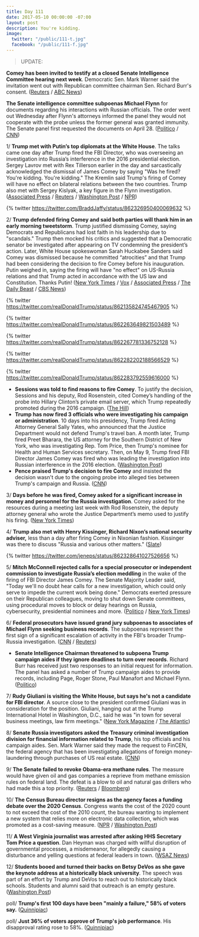 ```yaml
---
title: Day 111
date: 2017-05-10 00:00:00 -07:00
layout: post
description: You're kidding.
image:
  twitter: "/public/111-t.jpg"
  facebook: "/public/111-f.jpg"
---
```


> UPDATE:
>
**Comey has been invited to testify at a closed Senate Intelligence Committee hearing next week**. Democratic Sen. Mark Warner said the invitation went out with Republican committee chairman Sen. Richard Burr's consent. ([Reuters](http://www.reuters.com/article/us-usa-trump-comey-hearing-idUSKBN1862MX) / [ABC News](http://abcnews.go.com/Politics/comey-invited-testify-senate-intelligence-committee/story?id=47327754))
>
**The Senate intelligence committee subpoenas Michael Flynn** for documents regarding his interactions with Russian officials. The order went out Wednesday after Flynn's attorneys informed the panel they would not cooperate with the probe unless the former general was granted immunity. The Senate panel first requested the documents on April 28. ([Politico](http://www.politico.com/story/2017/05/10/senate-intelligence-committee-subpoenaes-flynn-238235) / [CNN](http://edition.cnn.com/2017/05/10/politics/flynn-subpoena/index.html))
>

1/ **Trump met with Putin’s top diplomats at the White House**. The talks came one day after Trump fired the FBI Director, who was overseeing an investigation into Russia’s interference in the 2016 presidential election. Sergey Lavrov met with Rex Tillerson earlier in the day and sarcastically acknowledged the dismissal of James Comey by saying "Was he fired? You're kidding. You're kidding." The Kremlin said Trump's firing of Comey will have no effect on bilateral relations between the two countries. Trump also met with Sergey Kislyak, a key figure in the Flynn investigation. ([Associated Press](https://apnews.com/190c006d277c48f7954e472282a2436b/Official:-Trump-may-meet-top-Russian-diplomat-in-White-House
) / [Reuters](http://www.reuters.com/article/us-usa-russia-idUSKBN1861V4) / [Washington Post](https://www.washingtonpost.com/world/national-security/trump-to-meet-top-russian-diplomat-at-the-white-house/2017/05/09/a32ccba6-3531-11e7-ab03-aa29f656f13e_story.html) / [NPR](http://www.npr.org/sections/thetwo-way/2017/05/10/527755991/trump-meets-with-russias-lavrov-at-the-white-house-today))

{% twitter https://twitter.com/BraddJaffy/status/862326950400069632 %}

2/ **Trump defended firing Comey and said both parties will thank him in an early morning tweetstorm**. Trump justified dismissing Comey, saying Democrats and Republicans had lost faith in his leadership due to "scandals." Trump then mocked his critics and suggested that a Democratic senator be investigated after appearing on TV condemning the president’s action. Later, White House spokeswoman Sarah Huckabee Sanders said Comey was dismissed because he committed “atrocities” and that Trump had been considering the decision to fire Comey before his inauguration. Putin weighed in, saying the firing will have "no effect" on US-Russia relations and that Trump acted in accordance with the US law and Constitution. Thanks Putin! ([New York Times](https://www.nytimes.com/2017/05/10/us/politics/trump-comey-firing.html) / [Vox](https://www.vox.com/2017/5/10/15608924/trump-comey-tweets-blumenthal) / [Associated Press](https://apnews.com/c2519278ddc84c7293b4842d51b7707a/Trump-defends-Comey-firing,-says-both-parties-will-thank-him) / [The Daily Beast](http://www.thedailybeast.com/cheats/2017/05/10/white-house-comey-committed-atrocities) / [CBS News](http://www.cbsnews.com/news/putin-reacts-to-comey-firing-we-have-nothing-to-do-with-that/))

{% twitter https://twitter.com/realDonaldTrump/status/862135824745467905 %}

{% twitter https://twitter.com/realDonaldTrump/status/862263649821503489 %}

{% twitter https://twitter.com/realDonaldTrump/status/862267781336752128 %}

{% twitter https://twitter.com/realDonaldTrump/status/862282202188566529 %}

{% twitter https://twitter.com/realDonaldTrump/status/862283792559616000 %}

* **Sessions was told to find reasons to fire Comey**. To justify the decision, Sessions and his deputy, Rod Rosenstein, cited Comey’s handling of the probe into Hillary Clinton’s private email server, which Trump repeatedly promoted during the 2016 campaign. ([The Hill](http://thehill.com/homenews/administration/332651-sessions-was-told-to-find-reasons-to-fire-comey-reports))
* **Trump has now fired 3 officials who were investigating his campaign or administration**. 10 days into his presidency, Trump fired Acting Attorney General Sally Yates, who announced that the Justice Department would not defend Trump's travel ban. A month later, Trump fired Preet Bharara, the US attorney for the Southern District of New York, who was investigating Rep. Tom Price, then Trump's nominee for Health and Human Services secretary. Then, on May 9, Trump fired FBI Director James Comey was fired who was leading the investigation into Russian interference in the 2016 election. ([Washington Post](https://www.washingtonpost.com/news/the-fix/wp/2017/05/10/trump-has-now-fired-3-officials-who-were-investigating-his-campaign-or-administration/))
* **Pence praised Trump's decision to fire Comey** and insisted the decision wasn't due to the ongoing probe into alleged ties between Trump's campaign and Russia. ([CNN](http://edition.cnn.com/2017/05/10/politics/mike-pence-james-comey/index.html))

3/ **Days before he was fired, Comey asked for a significant increase in money and personnel for the Russia  investigation**. Comey asked for the resources during a meeting last week with Rod Rosenstein, the deputy attorney general who wrote the Justice Department’s memo used to justify his firing. ([New York Times](https://www.nytimes.com/2017/05/10/us/politics/comey-russia-investigation-fbi.html))

4/ **Trump also met with Henry Kissinger, Richard Nixon’s national security adviser,** less than a day after firing Comey in Nixonian fashion. Kissinger was there to discuss "Russia and various other matters." ([Slate](http://www.slate.com/blogs/the_slatest/2017/05/10/henry_kissinger_in_oval_office_reporters_say.html))

{% twitter https://twitter.com/jeneps/status/862328641027526656 %}

5/ **Mitch McConnell rejected calls for a special prosecutor or independent commission to investigate Russia’s election meddling** in the wake of the firing of FBI Director James Comey. The Senate Majority Leader said, "Today we'll no doubt hear calls for a new investigation, which could only serve to impede the current work being done." Democrats exerted pressure on their Republican colleagues, moving to shut down Senate committees, using procedural moves to block or delay hearings on Russia, cybersecurity, presidential nominees and more. ([Politico](http://www.politico.com/story/2017/05/10/mcconnell-rejects-call-for-special-prosecutor-238206) / [New York Times](https://www.nytimes.com/2017/05/10/us/politics/comey-trump-mcconnell-schumer.html))

6/ **Federal prosecutors have issued grand jury subpoenas to associates of Michael Flynn seeking business records**. The subpoenas represent the first sign of a significant escalation of activity in the FBI's broader Trump-Russia investigation. ([CNN](http://www.cnn.com/2017/05/09/politics/grand-jury-fbi-russia/index.html) / [Reuters](http://www.reuters.com/article/us-usa-trump-flynn-idUSKBN18607N))

* **Senate Intelligence Chairman threatened to subpoena Trump campaign aides if they ignore deadlines to turn over records**. Richard Burr has received just two responses to an initial request for information. The panel has asked a number of Trump campaign aides to provide records, including Page, Roger Stone, Paul Manafort and Michael Flynn. ([Politico](http://www.politico.com/story/2017/05/09/richard-burr-subpoenas-trump-238173))

7/ **Rudy Giuliani is visiting the White House, but says he's not a candidate for FBI director**. A source close to the president confirmed Giuliani was in consideration for the position. Giuliani, hanging out at the Trump International Hotel  in Washington, D.C., said he was "in town for several business meetings, law firm meetings." ([New York Magazine](http://nymag.com/daily/intelligencer/2017/05/giuliani-white-house-comey-fbi-director.html) / [The Atlantic](https://www.theatlantic.com/politics/archive/2017/05/giuliani-im-not-a-candidate-for-fbi-director/526074/))

8/ **Senate Russia investigators asked the Treasury criminal investigation division for financial information related to Trump**, his top officials and his campaign aides. Sen. Mark Warner said they made the request to FinCEN, the federal agency that has been investigating allegations of foreign money-laundering through purchases of US real estate. ([CNN](http://www.cnn.com/2017/05/09/politics/senate-russia-investigation-donald-trump/index.html))

9/ **The Senate failed to revoke Obama-era methane rules**. The measure would have given oil and gas companies a reprieve from methane emission rules on federal land. The defeat is a blow to oil and natural gas drillers who had made this a top priority. ([Reuters](http://www.reuters.com/article/us-usa-congress-idUSKBN18620F) / [Bloomberg](https://www.bloomberg.com/news/articles/2017-05-10/senate-fails-to-advance-methane-rule-repeal-as-democrats-unite))

10/ **The Census Bureau director resigns as the agency faces a funding debate over the 2020 Census**. Congress wants the cost of the 2020 count to not exceed the cost of the 2010 count, the bureau wanting to implement a new system that relies more on electronic data collection, which was promoted as a cost-saving measure. ([NPR](http://www.npr.org/sections/thetwo-way/2017/05/10/527726718/census-bureau-director-resigns-as-agency-faces-funding-debate) / [Washington Post](https://www.washingtonpost.com/local/social-issues/us-census-director-resigns-amid-turmoil-over-funding-of-2020-count/2017/05/09/8f8657c6-34ea-11e7-b412-62beef8121f7_story.html))

11/ **A West Virginia journalist was arrested after asking HHS Secretary Tom Price a question**. Dan Heyman was charged with willful disruption of governmental processes, a misdemeanor, for allegedly causing a disturbance and yelling questions at federal leaders in town. ([WSAZ News](http://www.wsaz.com/content/news/Journalist-arrested-at-WVa-Capitol-during-visit-from-Conway-and-Price-421818203.html))

12/ **Students booed and turned their backs on Betsy DeVos as she gave the keynote address at a historically black university**. The speech was part of an effort by Trump and DeVos to reach out to historically black schools. Students and alumni said that outreach is an empty gesture. ([Washington Post](https://www.washingtonpost.com/news/grade-point/wp/2017/05/10/alumni-others-deliver-petitions-demanding-historically-black-university-drop-betsy-devos-as-commencement-speaker/))

poll/ **Trump's first 100 days have been "mainly a failure," 58% of voters say.** ([Quinnipiac](https://poll.qu.edu/national/release-detail?ReleaseID=2456))

poll/ **Just 36% of voters approve of Trump's job performance**. His disapproval rating rose to 58%. ([Quinnipiac](https://poll.qu.edu/national/release-detail?ReleaseID=2456))
